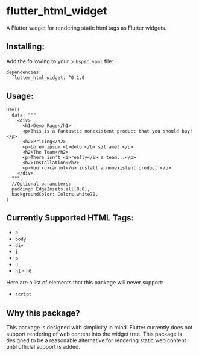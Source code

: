# flutter_html_widget

A Flutter widget for rendering static html tags as Flutter widgets.

## Installing:

Add the following to your `pubspec.yaml` file:

    dependencies:
      flutter_html_widget: ^0.1.0

## Usage:

    Html(
      data: """
        <div>
          <h1>Demo Page</h1>
          <p>This is a fantastic nonexistent product that you should buy!</p>
          <h2>Pricing</h2>
          <p>Lorem ipsum <b>dolor</b> sit amet.</p>
          <h2>The Team</h2>
          <p>There isn't <i>really</i> a team...</p>
          <h2>Installation</h2>
          <p>You <u>cannot</u> install a nonexistent product!</p>
        </div>
      """,
      //Optional parameters:
      padding: EdgeInsets.all(8.0),
      backgroundColor: Colors.white70,
    )

## Currently Supported HTML Tags:

 * `b`
 * `body`
 * `div`
 * `i`
 * `p`
 * `u`
 * `h1` - `h6`

Here are a list of elements that this package will never support: 

 * `script`

## Why this package?

This package is designed with simplicity in mind. Flutter currently does not support rendering of web content
into the widget tree. This package is designed to be a reasonable alternative for rendering static web content
until official support is added.